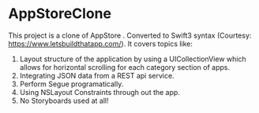 # AppStoreClone
This project is a clone of AppStore . Converted to Swift3 syntax (Courtesy: https://www.letsbuildthatapp.com/). It covers topics like:

1) Layout structure of the application by using a UICollectionView which allows for horizontal scrolling for each category section of apps.
2) Integrating JSON data from a REST api service.
3) Perform Segue programatically.
4) Using NSLayout Constraints through out the app.
5) No Storyboards used at all!
